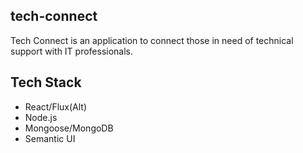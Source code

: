 ## tech-connect

Tech Connect is an application to connect those in need of technical support with IT professionals.

## Tech Stack

* React/Flux(Alt)
* Node.js
* Mongoose/MongoDB
* Semantic UI

